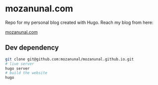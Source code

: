 # mozanunal.com

Repo for my personal blog created with Hugo. Reach my blog from here:

[mozanunal.com](https://www.mozanunal.com)

## Dev dependency

```sh
git clone git@github.com:mozanunal/mozanunal.github.io.git
# live server
hugo server
# build the website
hugo
```
